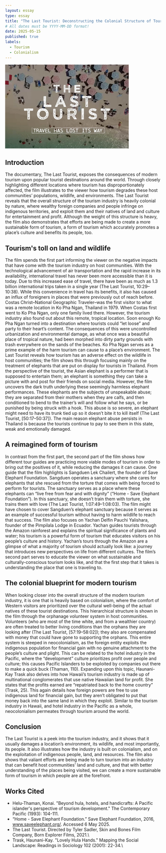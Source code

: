 ```yaml
---
layout: essay
type: essay
title: "The Last Tourist: Deconstructing the Colonial Structure of Tourism"
# All dates must be YYYY-MM-DD format!
date: 2025-05-15
published: true
labels:
  - Tourism
  - Colonialism
---
```


<img width="400px" src="../img/last_tourist.jpg" alt="The Last Tourist banner">

## Introduction

  The documentary, The Last Tourist, exposes the consequences of modern tourism upon popular tourist destinations around the world. Through closely highlighting different locations where tourism has disproportionately affected, the film illustrates to the viewer how tourism degrades these host communities’ populations, wildlife, and environments. The Last Tourist reveals that the overall structure of the tourism industry is heavily colonial by nature, where wealthy foreign companies and people infringe on indigenous territories, and exploit them and their natives of land and culture for entertainment and profit. Although the weight of this structure is heavy, the film also demonstrates that efforts are being made to create a more sustainable form of tourism, a form of tourism which accurately promotes a place’s culture and benefits its people, too.

## Tourism's toll on land and wildlife

  The film spends the first part informing the viewer on the negative impacts that have come with the tourism industry on host communities. With the technological advancement of air transportation and the rapid increase in its availability, international travel has never been more accessible than it is today. Due to this increased ease of travel, there have been as much as 1.3 billion international trips taken in a single year (The Last Tourist, 10:29–10:38). While this convenience in travel has its benefits, it also has caused an influx of foreigners in places that were previously out of reach before. Costas Christ–National Geographic Traveler–was the first visitor to what was a remote location in Ko Pha Ngan, Thailand in 1979. When Costas first went to Ko Pha Ngan, only one family lived there. However, the tourism industry also found out about this remote, tropical location. Soon enough Ko Pha Ngan turned into a destination where tourists could “let loose” and party to their heart’s content. The consequences of this were uncontrolled urbanization and environmental damage, as what once was a beautiful place of tropical nature, had been morphed into dirty party grounds with trash everywhere on the sands of the beaches. Ko Pha Ngan serves as a prime example of the harm tourism can cause to a place’s environment. The Last Tourist reveals how tourism has an adverse effect on the wildlife in host communities; the film shows this through focusing mainly on the treatment of elephants that are put on display for tourists in Thailand. From the perspective of the tourist, the Asian elephant is a performer that is supposed to entertain them; an elephant is something they can take a picture with and post for their friends on social media. However, the film uncovers the dark truth underlying these seemingly harmless elephant performances. These elephants are the subjects of unspeakable abuse; they are separated from their mothers when they are calfs, and then conditioned to bend to the trainer’s will and follow what he says, or be punished by being struck with a hook. This abuse is so severe, an elephant might need to have its trunk tied up so it doesn’t bite it to kill itself (The Last Tourist, [50:17–50:37]). The main reason elephant abuse persists in Thailand is because the tourists continue to pay to see them in this state, weak and emotionally damaged.

## A reimagined form of tourism

  In contrast from the first part, the second part of the film shows how different tour guides are practicing more viable modes of tourism in order to bring out the positives of it, while reducing the damages it can cause. One guide that the film highlights is Sangduen Lek Chailert, the founder of Save Elephant Foundation. Sangduen operates a sanctuary where she cares for elephants that she rescued from the torture that comes with being forced to perform for tourists. The sanctuary serves as a place where these elephants can “live free from fear and with dignity” (“Home - Save Elephant Foundation”). In this sanctuary, she doesn’t train them with torture, she trains them with love (The Last Tourist, 1:07:49–1:08:03). The film might have chosen to cover Sangduen’s elephant sanctuary because it serves as an example of successful tourism without having to harm wildlife to reach that success. The film also focuses on Yachan Delfin Pauchi Yalishara, founder of the Pimpilala Lodge in Ecuador. Yachan guides tourists through the Amazon rainforest and explains the spiritual significance of plants and water; his tourism is a powerful form of tourism that educates visitors on his people’s culture and history. Yachan’s tours through the Amazon are a glimpse of what a majority of tourism should actually look like: a journey that introduces new perspectives on life from different cultures. The film’s second part serves to educate the viewer on what sustainable and culturally-conscious tourism looks like, and that the first step that it takes is understanding the place that one is traveling to.

## The colonial blueprint for modern tourism

  When looking closer into the overall structure of the modern tourism industry, it is one that is heavily based on colonialism, where the comfort of Western visitors are prioritized over the cultural well-being of the actual natives of these tourist destinations. This hierarchical structure is shown in the film through the orphanage volunteer system in host communities. Volunteers (who are most of the time white, and from a wealthier country) are often treated to better living conditions than the orphans they are looking after (The Last Tourist, [57:19–58:02]); they also are compensated with money that could have gone to supporting the orphans. This entire system is steeped in neocolonialism, as the foreign entity exploits the indigenous population for financial gain with no genuine attachment to the people’s culture and plight. This can be related to the hotel industry in the Pacific, where the “development” culture prioritizes profit over people and culture; this causes Pacific Islanders to be exploited by companies out there to make a quick buck (Thaman, 110). Expanding upon this topic, Haunani-Kay Trask also delves into how Hawaii’s tourism industry is made up of multinational conglomerates that use native Hawaiian land for profit. She states that the profits earned are “repatriated back to the home country” (Trask, 25). This again details how foreign powers are free to use indigenous land for financial gain, but they aren’t obligated to put that money back into the same land in which they exploit. Similar to the tourism industry in Hawaii, and hotel industry in the Pacific as a whole, neocolonialism permeates through tourism around the world.

## Conclusion

  The Last Tourist is a peek into the tourism industry, and it shows that it usually damages a location’s environment, its wildlife, and most importantly, its people. It also illustrates how the industry is built on colonialism, and on the exploitation of indigenous people, land, and resources. The film also shows that valiant efforts are being made to turn tourism into an industry that can benefit host communities’ land and culture, and that with better understanding of the places being visited, we can create a more sustainable form of tourism in which people are at the forefront.

## Works Cited
- Helu-Thaman, Konai. "Beyond hula, hotels, and handicrafts: A Pacific islander's
perspective of tourism development." The Contemporary Pacific (1993): 104-111.
- “Home - Save Elephant Foundation.” Save Elephant Foundation, 2016, www.saveelephant.org/.
Accessed 6 May 2025.
- The Last Tourist. Directed by Tyler Sadler, Skin and Bones Film Company, Born Explorer Films,
2021.\
- Trask, Haunani-Kay. "Lovely Hula Hands." Mapping the Social Landscape: Readings in
Sociology 102 (2001): 22-34.\
